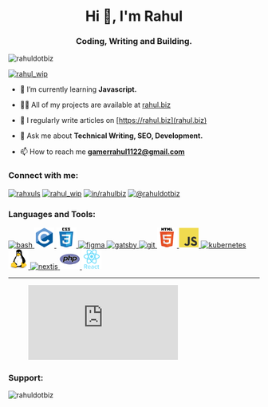 <h1 align="center">Hi 👋, I'm Rahul</h1>
<h3 align="center">Coding, Writing and Building.</h3>

<p align="left"> <img src="https://komarev.com/ghpvc/?username=rahuldotbiz&label=Profile%20views&color=0e75b6&style=flat" alt="rahuldotbiz" /> </p>

<p align="left"> <a href="https://twitter.com/rahul_wip" target="blank"><img src="https://img.shields.io/twitter/follow/rahul_wip?logo=twitter&style=for-the-badge" alt="rahul_wip" /></a> </p>

- 🌱 I’m currently learning **Javascript.**

- 👨‍💻 All of my projects are available at [rahul.biz](rahul.biz)

- 📝 I regularly write articles on [https://rahul.biz](rahul.biz)

- 💬 Ask me about **Technical Writing, SEO, Development.**

- 📫 How to reach me **gamerrahul1122@gmail.com**

<h3 align="left">Connect with me:</h3>
<p align="left">
<a href="https://dev.to/rahxuls" target="blank"><img align="center" src="https://raw.githubusercontent.com/rahuldkjain/github-profile-readme-generator/master/src/images/icons/Social/devto.svg" alt="rahxuls" height="30" width="40" /></a>
<a href="https://twitter.com/rahul_wip" target="blank"><img align="center" src="https://raw.githubusercontent.com/rahuldkjain/github-profile-readme-generator/master/src/images/icons/Social/twitter.svg" alt="rahul_wip" height="30" width="40" /></a>
<a href="https://linkedin.com/in/in/rahulbiz" target="blank"><img align="center" src="https://raw.githubusercontent.com/rahuldkjain/github-profile-readme-generator/master/src/images/icons/Social/linked-in-alt.svg" alt="in/rahulbiz" height="30" width="40" /></a>
<a href="https://medium.com/@rahuldotbiz" target="blank"><img align="center" src="https://raw.githubusercontent.com/rahuldkjain/github-profile-readme-generator/master/src/images/icons/Social/medium.svg" alt="@rahuldotbiz" height="30" width="40" /></a>
</p>

<h3 align="left">Languages and Tools:</h3>
<p align="left"> <a href="https://www.gnu.org/software/bash/" target="_blank" rel="noreferrer"> <img src="https://www.vectorlogo.zone/logos/gnu_bash/gnu_bash-icon.svg" alt="bash" width="40" height="40"/> </a> <a href="https://www.cprogramming.com/" target="_blank" rel="noreferrer"> <img src="https://raw.githubusercontent.com/devicons/devicon/master/icons/c/c-original.svg" alt="c" width="40" height="40"/> </a> <a href="https://www.w3schools.com/css/" target="_blank" rel="noreferrer"> <img src="https://raw.githubusercontent.com/devicons/devicon/master/icons/css3/css3-original-wordmark.svg" alt="css3" width="40" height="40"/> </a> <a href="https://www.figma.com/" target="_blank" rel="noreferrer"> <img src="https://www.vectorlogo.zone/logos/figma/figma-icon.svg" alt="figma" width="40" height="40"/> </a> <a href="https://www.gatsbyjs.com/" target="_blank" rel="noreferrer"> <img src="https://www.vectorlogo.zone/logos/gatsbyjs/gatsbyjs-icon.svg" alt="gatsby" width="40" height="40"/> </a> <a href="https://git-scm.com/" target="_blank" rel="noreferrer"> <img src="https://www.vectorlogo.zone/logos/git-scm/git-scm-icon.svg" alt="git" width="40" height="40"/> </a> <a href="https://www.w3.org/html/" target="_blank" rel="noreferrer"> <img src="https://raw.githubusercontent.com/devicons/devicon/master/icons/html5/html5-original-wordmark.svg" alt="html5" width="40" height="40"/> </a> <a href="https://developer.mozilla.org/en-US/docs/Web/JavaScript" target="_blank" rel="noreferrer"> <img src="https://raw.githubusercontent.com/devicons/devicon/master/icons/javascript/javascript-original.svg" alt="javascript" width="40" height="40"/> </a> <a href="https://kubernetes.io" target="_blank" rel="noreferrer"> <img src="https://www.vectorlogo.zone/logos/kubernetes/kubernetes-icon.svg" alt="kubernetes" width="40" height="40"/> </a> <a href="https://www.linux.org/" target="_blank" rel="noreferrer"> <img src="https://raw.githubusercontent.com/devicons/devicon/master/icons/linux/linux-original.svg" alt="linux" width="40" height="40"/> </a> <a href="https://nextjs.org/" target="_blank" rel="noreferrer"> <img src="https://cdn.worldvectorlogo.com/logos/nextjs-2.svg" alt="nextjs" width="40" height="40"/> </a> <a href="https://www.php.net" target="_blank" rel="noreferrer"> <img src="https://raw.githubusercontent.com/devicons/devicon/master/icons/php/php-original.svg" alt="php" width="40" height="40"/> </a> <a href="https://reactjs.org/" target="_blank" rel="noreferrer"> <img src="https://raw.githubusercontent.com/devicons/devicon/master/icons/react/react-original-wordmark.svg" alt="react" width="40" height="40"/> </a> </p>

---

<figure><embed src="https://wakatime.com/share/@b0b21fc7-59a7-42f7-ba0a-d33eef661f12/385fddb0-d5cf-4196-8301-f675ac1c07bf.svg"></embed></figure>

<h3 align="left">Support:</h3>
<p><a href="https://www.buymeacoffee.com/rahuldotbiz"> <img align="left" src="https://cdn.buymeacoffee.com/buttons/v2/default-yellow.png" height="50" width="210" alt="rahuldotbiz" /></a></p><br><br>
